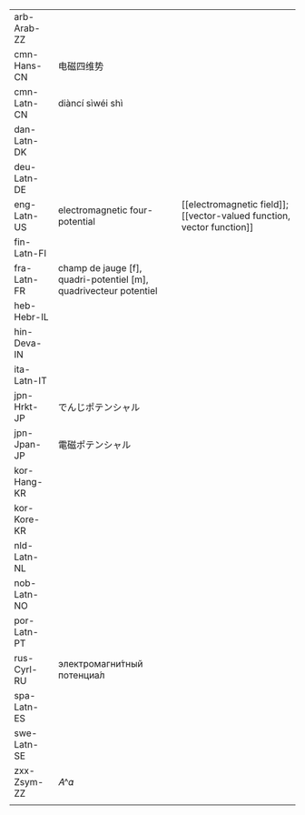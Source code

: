 | | | |
|-|-|-|
| arb-Arab-ZZ |  |  |
| cmn-Hans-CN | 电磁四维势 |  |
| cmn-Latn-CN | diàncí sìwéi shì |  |
| dan-Latn-DK |  |  |
| deu-Latn-DE |  |  |
| eng-Latn-US | electromagnetic four-potential | [[electromagnetic field]]; [[vector-valued function, vector function]] |
| fin-Latn-FI |  |  |
| fra-Latn-FR | champ de jauge [f], quadri-potentiel [m], quadrivecteur potentiel |  |
| heb-Hebr-IL |  |  |
| hin-Deva-IN |  |  |
| ita-Latn-IT |  |  |
| jpn-Hrkt-JP | でんじポテンシャル |  |
| jpn-Jpan-JP | 電磁ポテンシャル |  |
| kor-Hang-KR |  |  |
| kor-Kore-KR |  |  |
| nld-Latn-NL |  |  |
| nob-Latn-NO |  |  |
| por-Latn-PT |  |  |
| rus-Cyrl-RU | электромагни́тный потенциа́л |  |
| spa-Latn-ES |  |  |
| swe-Latn-SE |  |  |
| zxx-Zsym-ZZ | 𝐴^𝛼 |  |
|  |  |  |
